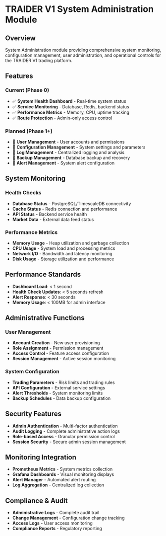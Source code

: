 # TRAIDER V1 System Administration Module

## Overview

System Administration module providing comprehensive system monitoring, configuration management, user administration, and operational controls for the TRAIDER V1 trading platform.

## Features

### Current (Phase 0)
- ✅ **System Health Dashboard** - Real-time system status
- ✅ **Service Monitoring** - Database, Redis, backend status
- ✅ **Performance Metrics** - Memory, CPU, uptime tracking
- ✅ **Route Protection** - Admin-only access control

### Planned (Phase 1+)
- 🔄 **User Management** - User accounts and permissions
- 🔄 **Configuration Management** - System settings and parameters
- 🔄 **Log Management** - Centralized logging and analysis
- 🔄 **Backup Management** - Database backup and recovery
- 🔄 **Alert Management** - System alert configuration

## System Monitoring

### Health Checks
- **Database Status** - PostgreSQL/TimescaleDB connectivity
- **Cache Status** - Redis connection and performance
- **API Status** - Backend service health
- **Market Data** - External data feed status

### Performance Metrics
- **Memory Usage** - Heap utilization and garbage collection
- **CPU Usage** - System load and processing metrics
- **Network I/O** - Bandwidth and latency monitoring
- **Disk Usage** - Storage utilization and performance

## Performance Standards

- **Dashboard Load**: < 1 second
- **Health Check Updates**: < 5 seconds refresh
- **Alert Response**: < 30 seconds
- **Memory Usage**: < 100MB for admin interface

## Administrative Functions

### User Management
- **Account Creation** - New user provisioning
- **Role Assignment** - Permission management
- **Access Control** - Feature access configuration
- **Session Management** - Active session monitoring

### System Configuration
- **Trading Parameters** - Risk limits and trading rules
- **API Configuration** - External service settings
- **Alert Thresholds** - System monitoring limits
- **Backup Schedules** - Data backup configuration

## Security Features

- **Admin Authentication** - Multi-factor authentication
- **Audit Logging** - Complete administrative action logs
- **Role-based Access** - Granular permission control
- **Session Security** - Secure admin session management

## Monitoring Integration

- **Prometheus Metrics** - System metrics collection
- **Grafana Dashboards** - Visual monitoring displays
- **Alert Manager** - Automated alert routing
- **Log Aggregation** - Centralized log collection

## Compliance & Audit

- **Administrative Logs** - Complete audit trail
- **Change Management** - Configuration change tracking
- **Access Logs** - User access monitoring
- **Compliance Reports** - Regulatory reporting 